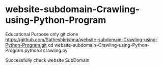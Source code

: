 # website-subdomain-Crawling-using-Python-Program
Educational Purpose only
git clone https://github.com/Satheshkrishna/website-subdomain-Crawling-using-Python-Program.git
cd website-subdomain-Crawling-using-Python-Program
python3 crawling.py

Successfully check website SubDomain
